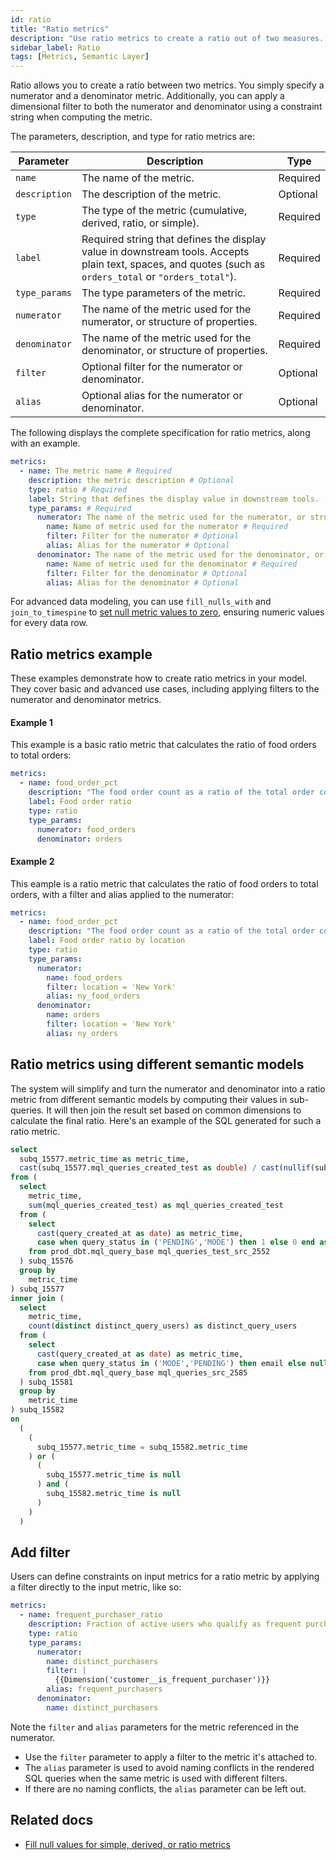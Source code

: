 ```yaml
---
id: ratio
title: "Ratio metrics"
description: "Use ratio metrics to create a ratio out of two measures. "
sidebar_label: Ratio
tags: [Metrics, Semantic Layer]
---
```


Ratio allows you to create a ratio between two metrics. You simply specify a numerator and a denominator metric. Additionally, you can apply a dimensional filter to both the numerator and denominator using a constraint string when computing the metric. 

 The parameters, description, and type for ratio metrics are:

| Parameter | Description | Type |
| --------- | ----------- | ---- |
| `name` | The name of the metric. | Required |
| `description` | The description of the metric. | Optional |
| `type` | The type of the metric (cumulative, derived, ratio, or simple). | Required |
| `label` | Required string that defines the display value in downstream tools. Accepts plain text, spaces, and quotes (such as `orders_total` or `"orders_total"`). | Required |
| `type_params` | The type parameters of the metric. | Required |
| `numerator` | The name of the metric used for the numerator, or structure of properties. | Required |
| `denominator` |  The name of the metric used for the denominator, or structure of properties. | Required  |
| `filter` | Optional filter for the numerator or denominator. | Optional |
| `alias` | Optional alias for the numerator or denominator. | Optional |

The following displays the complete specification for ratio metrics, along with an example.

```yaml
metrics:
  - name: The metric name # Required
    description: the metric description # Optional
    type: ratio # Required
    label: String that defines the display value in downstream tools. (such as orders_total or "orders_total") #Required
    type_params: # Required
      numerator: The name of the metric used for the numerator, or structure of properties # Required
        name: Name of metric used for the numerator # Required
        filter: Filter for the numerator # Optional
        alias: Alias for the numerator # Optional
      denominator: The name of the metric used for the denominator, or structure of properties # Required
        name: Name of metric used for the denominator # Required
        filter: Filter for the denominator # Optional
        alias: Alias for the denominator # Optional
```

For advanced data modeling, you can use `fill_nulls_with` and `join_to_timespine` to [set null metric values to zero](/docs/build/fill-nulls-advanced), ensuring numeric values for every data row.

## Ratio metrics example

These examples demonstrate how to create ratio metrics in your model. They cover basic and advanced use cases, including applying filters to the numerator and denominator metrics.

#### Example 1 
This example is a basic ratio metric that calculates the ratio of food orders to total orders:

```yaml
metrics:
  - name: food_order_pct
    description: "The food order count as a ratio of the total order count"
    label: Food order ratio
    type: ratio
    type_params: 
      numerator: food_orders
      denominator: orders
```

#### Example 2 
This eample is a ratio metric that calculates the ratio of food orders to total orders, with a filter and alias applied to the numerator:

```yaml
metrics:
  - name: food_order_pct
    description: "The food order count as a ratio of the total order count, filtered by location"
    label: Food order ratio by location
    type: ratio
    type_params:
      numerator:
        name: food_orders
        filter: location = 'New York'
        alias: ny_food_orders
      denominator:
        name: orders
        filter: location = 'New York'
        alias: ny_orders
```


## Ratio metrics using different semantic models

The system will simplify and turn the numerator and denominator into a ratio metric from different semantic models by computing their values in sub-queries. It will then join the result set based on common dimensions to calculate the final ratio. Here's an example of the SQL generated for such a ratio metric.


```sql
select
  subq_15577.metric_time as metric_time,
  cast(subq_15577.mql_queries_created_test as double) / cast(nullif(subq_15582.distinct_query_users, 0) as double) as mql_queries_per_active_user
from (
  select
    metric_time,
    sum(mql_queries_created_test) as mql_queries_created_test
  from (
    select
      cast(query_created_at as date) as metric_time,
      case when query_status in ('PENDING','MODE') then 1 else 0 end as mql_queries_created_test
    from prod_dbt.mql_query_base mql_queries_test_src_2552 
  ) subq_15576
  group by
    metric_time
) subq_15577
inner join (
  select
    metric_time,
    count(distinct distinct_query_users) as distinct_query_users
  from (
    select
      cast(query_created_at as date) as metric_time,
      case when query_status in ('MODE','PENDING') then email else null end as distinct_query_users
    from prod_dbt.mql_query_base mql_queries_src_2585 
  ) subq_15581
  group by
    metric_time
) subq_15582
on
  (
    (
      subq_15577.metric_time = subq_15582.metric_time
    ) or (
      (
        subq_15577.metric_time is null
      ) and (
        subq_15582.metric_time is null
      )
    )
  )
```

## Add filter

Users can define constraints on input metrics for a ratio metric by applying a filter directly to the input metric, like so:

```yaml
metrics:
  - name: frequent_purchaser_ratio
    description: Fraction of active users who qualify as frequent purchasers
    type: ratio
    type_params:
      numerator:
        name: distinct_purchasers
        filter: |
          {{Dimension('customer__is_frequent_purchaser')}}
        alias: frequent_purchasers
      denominator:
        name: distinct_purchasers
```

Note the `filter` and `alias` parameters for the metric referenced in the numerator. 
- Use the `filter` parameter to apply a filter to the metric it's attached to. 
- The `alias` parameter is used to avoid naming conflicts in the rendered SQL queries when the same metric is used with different filters. 
- If there are no naming conflicts, the `alias` parameter can be left out.

## Related docs
- [Fill null values for simple, derived, or ratio metrics](/docs/build/fill-nulls-advanced)
